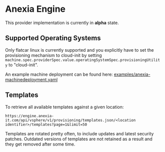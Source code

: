 # Anexia Engine

This provider implementation is currently in **alpha** state.

## Supported Operating Systems

Only flatcar linux is currently supported and you explicitly have to set the provisioning mechanism to cloud-init by setting `machine.spec.providerSpec.value.operatingSystemSpec.provisioningUtility` to "cloud-init".

An example machine deployment can be found here: [examples/anexia-machinedeployment.yaml](../examples/anexia-machinedeployment.yaml)

## Templates

To retrieve all available templates against a given location:

```
https://engine.anexia-it.com/api/vsphere/v1/provisioning/templates.json/<location identifier>/templates?page=1&limit=50
```

Templates are rotated pretty often, to include updates and latest security patches. Outdated versions of templates are not retained as a result and they get removed after some time.
